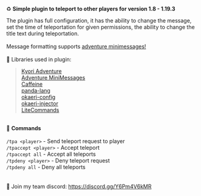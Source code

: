 ♻️ **Simple plugin to teleport to other players for version 1.8 - 1.19.3**

The plugin has full configuration, it has the ability to change the message, set the time of teleportation for given permissions, 
the ability to change the title text during teleportation.
<br>
</br>
Message formatting supports [adventure minimessages!](https://docs.advntr.dev/minimessage/format.html)
<br>
</br>
📁 Libraries used in plugin:
> [Kyori Adventure](https://docs.advntr.dev) <br>
> [Adventure MiniMessages](https://docs.advntr.dev/minimessage/index.html) <br>
> [Caffeine](https://github.com/ben-manes/caffeine) <br>
> [panda-lang](https://github.com/panda-lang/panda) <br>
> [okaeri-config](https://github.com/OkaeriPoland/okaeri-configs) <br>
> [okaeri-injector](https://github.com/OkaeriPoland/okaeri-injector) <br>
> [LiteCommands](https://docs.rollczi.dev/documentation/litecommands/getting-started.html) <br>

<br> 📌 **Commands**
<br>
</br>
``/tpa <player>`` - Send teleport request to player<br>
``/tpaccept <player>`` - Accept teleport<br>
``/tpaccept all`` - Accept all teleports<br>
``/tpdeny <player>`` - Deny teleport request<br>
``/tpdeny all`` - Deny all teleports<br>
<br>
</br>
💜 Join my team discord: https://discord.gg/Y6Pm4V6kMR
